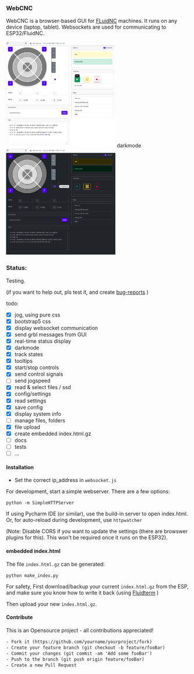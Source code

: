 

### WebCNC
WebCNC is a browser-based GUI for [FLuidNC](https://github.com/bdring/FluidNC/) machines.
It runs on any device (laptop, tablet). 
Websockets are used for communicating to ESP32/FluidNC.

<img src="https://raw.githubusercontent.com/Alex-CodeLab/webcnc/main/docs/jog.png" width="300">
darkmode
<img src="https://raw.githubusercontent.com/Alex-CodeLab/webcnc/main/docs/darkmode.png" width="300">

### Status:
Testing.

(if you want to help out, pls test it, and create [bug-reports](https://github.com/Alex-CodeLab/webcnc/issues) )

todo:
- [x] jog, using pure css 
- [x] bootstrap5 css
- [x] display websocket communication
- [x] send grbl messages from GUI
- [x] real-time status display
- [x] darkmode
- [x] track states
- [x] tooltips
- [x] start/stop controls
- [x] send control signals
- [ ] send jogspeed
- [x] read & select files / ssd
- [x] config/settings
- [x] read settings
- [x] save config
- [x] display  system info
- [ ] manage files, folders
- [x] file upload 
- [x] create embedded index.html.gz
- [ ] docs
- [ ] tests
- [ ] ...

#### Installation

- Set the correct ip_address in `websocket.js`

For development, start a simple webserver. There are a few options:

    python -m SimpleHTTPServer

If using Pycharm IDE (or similar), use the build-in server to open index.html.
Or, for auto-reload during development, use `httpwatcher`

(Note: Disable CORS if you want to update the settings (there are browswer plugins for this). This won't be required once it runs on the ESP32).


#### embedded index.html
The file `index.html.gz` can be generated: 

    python make_index.py

For safety, First download/backup your current `index.html.gz` from the ESP,
and make sure you know how to write it back (using [Fluidterm](https://github.com/bdring/FluidNC/tree/main/fluidterm) )

Then upload your new `index.html.gz`.   


#### Contribute
This is an Opensource project - all contributions appreciated!
    
    - Fork it (https://github.com/yourname/yourproject/fork)
    - Create your feature branch (git checkout -b feature/fooBar)
    - Commit your changes (git commit -am 'Add some fooBar')
    - Push to the branch (git push origin feature/fooBar)
    - Create a new Pull Request
